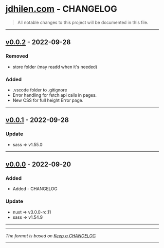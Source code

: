 # [jdhilen.com](https://github.com/jdhillen/jdhillen.com) - CHANGELOG

> All notable changes to this project will be documented in this file.

---

## [v0.0.2](https://github.com/jdhillen/jdhillen.com/releases/tag/0.0.2) - 2022-09-28

### Removed

- store folder (may readd when it's needed)

### Added

- .vscode folder to .gitignore
- Error handling for fetch api calls in pages.
- New CSS for full height Error page.

---

## [v0.0.1](https://github.com/jdhillen/jdhillen.com/releases/tag/0.0.1) - 2022-09-28

### Update

- sass => v1.55.0

---

## [v0.0.0](https://github.com/jdhillen/jdhillen.com/releases/tag/0.0.0) - 2022-09-20

### Added

- Added - CHANGELOG

### Update

- nuxt => v3.0.0-rc.11
- sass => v1.54.9

---

---

_The format is based on [Keep a CHANGELOG](http://keepachangelog.com)_

---
